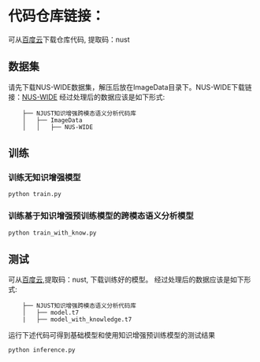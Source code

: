 # 代码仓库链接：
可从[百度云](https://pan.baidu.com/s/1_uxK0yoR0nU8bvBJAMcnhA)下载仓库代码, 提取码：nust
## 数据集
请先下载NUS-WIDE数据集，解压后放在ImageData目录下。NUS-WIDE下载链接：[NUS-WIDE](https://lms.comp.nus.edu.sg/wp-content/uploads/2019/research/nuswide/NUS-WIDE.html)
经过处理后的数据应该是如下形式:
```
    ├── NJUST知识增强跨模态语义分析代码库
    │   ├── ImageData
    │   │   ├── NUS-WIDE
```
## 训练
### 训练无知识增强模型
```sh
python train.py
```
### 训练基于知识增强预训练模型的跨模态语义分析模型
```sh
python train_with_know.py
```
## 测试
可从[百度云](https://pan.baidu.com/s/1hz9tSUtVJy6cHXED5_Tnig),提取码：nust, 下载训练好的模型。
经过处理后的数据应该是如下形式:
```
    ├── NJUST知识增强跨模态语义分析代码库
    │   ├── model.t7
    |   ├── model_with_knowledge.t7
```
运行下述代码可得到基础模型和使用知识增强预训练模型的测试结果
```sh
python inference.py
```
